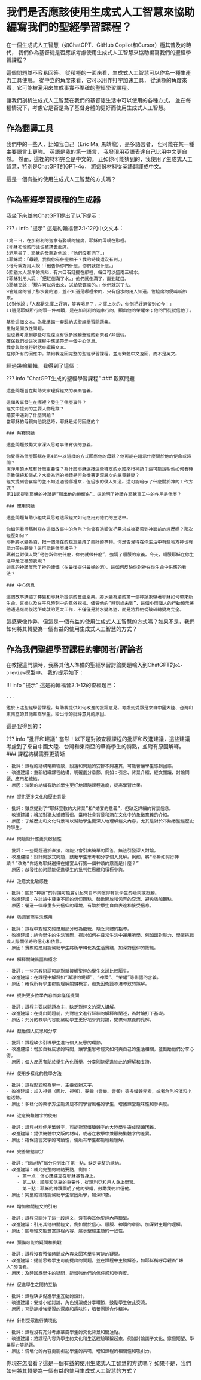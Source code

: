 # 我們是否應該使用生成式人工智慧來協助編寫我們的聖經學習課程？

在一個生成式人工智慧（如ChatGPT、GitHub Copilot和Cursor）極其普及的時代，
我們作為基督徒是否應該考慮使用生成式人工智慧來協助編寫我們的聖經學習課程？

這個問題並不容易回答。
從積極的一面來看，生成式人工智慧可以作為一種生產力工具使用。
從中立的角度來看，它可以用作打字加速工具，
從消極的角度來看，它可能被濫用來生成事實不準確的聖經學習課程。

讓我們剖析生成式人工智慧在我們的基督徒生活中可以使用的各種方式，
並在每種情況下，考慮它是否是為了基督身體的更好而使用生成式人工智慧。

## 作為翻譯工具

我們中的一些人，比如我自己（Eric Ma, 馬靖龍），是多語言者，
但可能在某一種主要語言上更強。
英語是我的第一語言，
我發現用英語表達自己比用中文更自然。
然而，這裡的材料完全是中文的。
正如你可能猜到的，我使用了生成式人工智慧，特別是ChatGPT的GPT-4o，
將這份材料從英語翻譯成中文。

這是一個有益的使用生成式人工智慧的方式嗎？

## 作為聖經學習課程的生成器

我坐下來並向ChatGPT提出了以下提示：

???+ info "提示"
    這是約翰福音2:1-12的中文文本：

    1第三日，在加利利的迦拿有娶親的筵席，耶穌的母親在那裡。
    2耶穌和他的門徒也被請去赴席。
    3酒用盡了，耶穌的母親對他說：「他們沒有酒了。」
    4耶穌說：「母親，我與你有什麼相干？我的時候還沒有到。」
    5他母親對用人說：「他告訴你們什麼，你們就做什麼。」
    6照猶太人潔淨的規矩，有六口石缸擺在那裡，每口可以盛兩三桶水。
    7耶穌對用人說：「把缸倒滿了水。」他們就倒滿了，直到缸口。
    8耶穌又說：「現在可以舀出來，送給管筵席的。」他們就送了去。
    9管筵席的嘗了那水變的酒，並不知道是哪裡來的，只有舀水的用人知道。管筵席的便叫新郎來，
    10對他說：「人都是先擺上好酒，等客喝足了，才擺上次的，你倒把好酒留到如今！」
    11這是耶穌所行的頭一件神蹟，是在加利利的迦拿行的，顯出他的榮耀來；他的門徒就信他了。

    基於這個文本，為我準備一套歸納式聖經學習問題集。
    重點是開放性問題，
    但也要考慮到那些可能還沒有很多接觸聖經的新來者/非信徒。
    確保我們從這次課程中應該帶走一個中心信息。
    我會與你進行對話來編輯文本。
    在你所有的回應中，請給我返回完整的聖經學習課程，並用繁體中文返回，而不是英文。

經過幾輪編輯，我得到了這個：

??? info "ChatGPT生成的聖經學習課程"
    ### 觀察問題

    這些問題旨在幫助大家理解經文的表面含義。

    這個故事發生在哪裡？發生了什麼事件？
    經文中提到的主要人物是誰？
    婚宴中遇到了什麼問題？
    當耶穌的母親向他說話時，耶穌是如何回應的？

    ### 解釋問題

    這些問題鼓勵大家深入思考事件背後的意義。

    你覺得為什麼耶穌在第4節中以這樣的方式回應他的母親？他可能在暗示什麼關於他的使命或時間？
    潔淨用的水缸有什麼重要性？為什麼耶穌選擇這些特定的水缸來行神蹟？這可能說明他如何看待宗教傳統和儀式？水變為酒的神蹟是否象徵著更深層次的屬靈轉變？
    經文提到管宴席的並不知道酒從哪裡來，但舀水的僕人知道。這可能暗示了什麼關於神的工作方式？
    第11節提到耶穌的神蹟是“顯出他的榮耀來”。這說明了神蹟在耶穌事工中的作用是什麼？

    ### 應用問題

    這些問題幫助小組成員思考這段經文如何應用到他們的生活中。

    你如何看待瑪利亞在這個故事中的角色？你曾有過類似把需求或擔憂帶到神面前的經歷嗎？那次經歷如何？
    耶穌將水變為酒，把一個潛在的尷尬變成了美好的事物。你是否覺得在你生活中有些地方神也有能力帶來轉變？這可能是什麼樣子？
    瑪利亞對僕人說“他告訴你們什麼，你們就做什麼”，強調了順服的意義。今天，順服耶穌在你生活中是怎樣的表現？
    迦拿的神蹟展示了神的慷慨（在最後提供最好的酒）。這如何反映你對神在你生命中供應的看法？

    ### 中心信息

    這個故事講述了轉變和耶穌所提供的豐盛恩典。將水變為酒的第一個神蹟象徵著耶穌如何帶來新生命、喜樂以及在平凡時刻中的意外祝福。儘管他的“時刻尚未到”，這個小而個人的行動預示著他通過死而復活所成就的更大工作，不僅僅是將水變為酒，而是將我們從破碎轉變為完全。

這感覺像作弊，但這是一個有益的使用生成式人工智慧的方式嗎？如果不是，我們如何將其轉變為一個有益的使用生成式人工智慧的方式？

## 作為我們聖經學習課程的審閱者/評論者

在教授這門課時，我將其他人準備的聖經學習討論問題輸入到ChatGPT的`o1-preview`模型中。
我的提示如下：

!!! info "提示"
    這是約翰福音2:1-12的查經題目：

    ...

    鑑於上述聖經學習課程，幫助我提供如何改進的批評意見。考慮到受眾是來自中國大陸、台灣和東南亞的其他華裔學生。給出你的批評意見的原因。

這是我得到的：

??? info "批評和建議"
    當然！以下是對該查經課程的批評和改進建議，這些建議考慮到了來自中國大陸、台灣和東南亞的華裔學生的特點，並附有原因解釋。
    ### 課程結構需要更清晰

    - 批評：課程的結構略顯零散，段落和問題的安排不夠連貫，可能會讓學生感到困惑。
    - 改進建議：重新組織課程結構，明確劃分章節，例如：引言、背景介紹、經文閱讀、討論問題、應用和總結。
    - 原因：清晰的結構有助於學生更好地跟隨課程進度，提高學習效果。

    ### 提供更多文化和歷史背景

    - 批評：雖然提到了“耶穌宣教的大背景”和“婚宴的意義”，但缺乏詳細的背景信息。
    - 改進建議：增加對猶太婚禮習俗、當時社會背景和酒在文化中的象徵意義的介紹。
    - 原因：了解歷史和文化背景可以幫助學生更深入地理解經文內容，尤其是對於不熟悉聖經歷史的學生。

    ### 問題設計應更具啟發性

    - 批評：一些問題過於直接，可能只會引出簡單的回答，無法引發深入討論。
    - 改進建議：設計開放式問題，鼓勵學生思考和分享個人見解。例如，將“耶穌如何行神蹟？”改為“你認為耶穌選擇在婚宴上行第一個神蹟的意義是什麼？”
    - 原因：啟發性的问题能促進學生的批判性思維和積極參與。

    ### 注意文化敏感性

    - 批評：關於“神蹟”的討論可能會引起來自不同信仰背景學生的疑問或抵觸。
    - 改進建議：在討論中尊重不同的信仰觀點，鼓勵開放和包容的交流，避免強加觀點。
    - 原因：營造一個尊重多元信仰的環境，有助於學生自由表達和接受信息。

    ### 強調實際生活應用

    - 批評：課程中對經文的應用部分較為籠統，缺乏具體的指導。
    - 改進建議：結合學生的生活實際，探討如何在日常生活中運用所學，例如面對壓力、學業挑戰或人際關係時的信心和依靠。
    - 原因：實際的應用能幫助學生將所學轉化為生活實踐，加深對信仰的認識。

    ### 解釋關鍵術語和概念

    - 批評：一些宗教術語可能對新接觸聖經的學生來說比較陌生。
    - 改進建議：在課程中解釋如“潔淨的規矩”、“神蹟”、“榮耀”等術語的含義。
    - 原因：確保所有學生都能理解關鍵概念，避免因術語不清導致的誤解。

    ### 提供更多教學內容而非僅僅提問

    - 批評：課程主要以問題為主，缺乏對經文的深入講解。
    - 改進建議：在提出問題前，先對經文進行詳細的解釋和闡述，為討論打下基礎。
    - 原因：充分的教學內容能幫助學生更好地參與討論，提供有意義的見解。

    ### 鼓勵個人反思和分享

    - 批評：課程缺少引導學生進行個人反思的環節。
    - 改進建議：增加自我反思的時間，讓學生思考經文如何與自己的生活相關，並鼓勵他們分享心得。
    - 原因：個人反思有助於學生內化所學，分享則能促進彼此的理解和支持。

    ### 使用多樣化的教學方法

    - 批評：課程形式較為單一，主要依賴文字。
    - 改進建議：加入視覺（圖片、視頻）、聽覺（音樂、音頻）等多媒體元素，或者角色扮演和小組活動。
    - 原因：多樣化的教學方法能滿足不同學習風格的學生，增強課堂趣味性和參與度。

    ### 注意簡繁體字的使用

    - 批評：課程材料使用繁體字，可能對習慣簡體字的大陸學生造成閱讀困難。
    - 改進建議：提供簡體中文版的材料，或者在教學中兼顧簡繁體字的差異。
    - 原因：確保語言文字的可讀性，使所有學生都能輕鬆理解。

    ### 完善總結部分

    - 批評：“總結點”部分只列出了第一點，缺乏完整的總結。
    - 改進建議：補充完整的總結要點，例如：
        - 第一点：信心應建立在耶穌基督身上。
        - 第二點：順服和信靠的重要性，從瑪利亞和用人身上學習。
        - 第三點：耶穌的神蹟顯明了他的榮耀，鼓勵我們相信他。
    - 原因：完整的總結能幫助學生鞏固所學，加深印象。

    ### 增加相關經文的引用

    - 批評：課程只關注了這一段經文，沒有與其他聖經內容聯繫。
    - 改進建議：引用其他相關經文，例如關於信心、順服、神蹟的章節，加深對主題的理解。
    - 原因：關聯經文能豐富課程內容，展示聖經主題的一致性。

    ### 預備可能的疑問和挑戰

    - 批評：課程沒有預留時間或內容來回答學生可能的疑問。
    - 改進建議：提前思考學生可能提出的問題，並在課程中主動解答，如耶穌稱呼母親為“婦人”的含義。
    - 原因：及時回應學生的疑問，能增強他們的信任感和參與度。

    ### 促進學生之間的互動

    - 批評：課程缺少促進學生互動的設計。
    - 改進建議：安排小組討論、角色扮演或分享環節，鼓勵學生彼此交流。
    - 原因：互動能增強學習的深度和趣味性，培養團隊合作精神。

    ### 針對受眾進行情境化

    - 批評：課程沒有充分考慮華裔學生的文化背景和關注點。
    - 改進建議：將課程內容與學生的文化和生活經驗聯繫起來，例如討論面子文化、家庭期望、學業壓力等話題。
    - 原因：情境化的內容更能引起學生的共鳴，增加課程的相關性和吸引力。

你現在怎麼看？這是一個有益的使用生成式人工智慧的方式嗎？
如果不是，我們如何將其轉變為一個有益的使用生成式人工智慧的方式？
